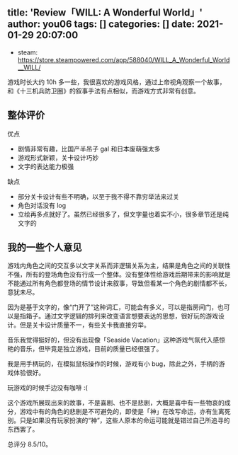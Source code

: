 title: 'Review「WILL: A Wonderful World」'
author: you06
tags: []
categories: []
date: 2021-01-29 20:07:00
---
- steam: https://store.steampowered.com/app/588040/WILL_A_Wonderful_World__WILL/

游戏时长大约 10h 多一些，我很喜欢的游戏风格，通过上帝视角观察一个故事，和《十三机兵防卫圈》的叙事手法有点相似，而游戏方式非常有创意。

## 整体评价

优点

- 剧情非常有趣，比国产半吊子 gal 和日本废萌强太多
- 游戏形式新颖，关卡设计巧妙
- 文字的表达能力极强

缺点

- 部分关卡设计有些不明确，以至于我不得不靠穷举法来过关
- 角色对话没有 log
- 立绘再多点就好了。虽然已经很多了，但文字量也着实不小，很多章节还是纯文字的

## 我的一些个人意见

游戏内角色之间的交互多以文字关系而非逻辑关系为主，结果是角色之间的关联性不强，所有的登场角色没有行成一个整体。没有整体性给游戏后期带来的影响就是不能通过所有角色都登场的情节设计来叙事，导致但看某一个角色的剧情都不长，意犹未尽。

因为是基于文字的，像“门开了”这种词汇，可能会有多义，可以是指房间门，也可以是指箱子。通过文字逻辑的排列来改变语言想要表达的思想，很好玩的游戏设计。但是关卡设计质量不一，有些关卡我直接穷举。

音乐我觉得挺好的，但没有出现像「Seaside Vacation」这种游戏气氛代入感惊艳的音乐，但毕竟是独立游戏，目前的质量已经很强了。

我是用手柄玩的，在模拟鼠标操作的时候，游戏有小 bug，除此之外，手柄的游戏体验很好。

玩游戏的时候手边没有咖啡 :(

这个游戏所展现出来的故事，不是喜剧、也不是悲剧，大概是喜中有一些物哀的成分，游戏中有的角色的悲剧是不可避免的，即使是「神」在改写命运，亦有生离死别。只是如果没有玩家扮演的“神”，这些人原本的命运可能就是错过自己所追寻的东西罢了。

总评分 8.5/10。
